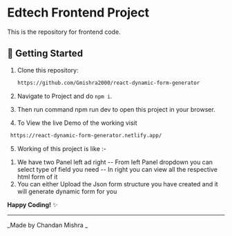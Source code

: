 # Edtech Frontend Project

This is the repository for frontend code.



## 🚀 Getting Started

1. Clone this repository:
   ```bash
   https://github.com/Gmishra2000/react-dynamic-form-generator
   ```

2. Navigate to Project and do `npm i`.

3. Then run command npm run dev to open this project in your browser.

4. To View the live Demo of the working visit
  ```bash
   https://react-dynamic-form-generator.netlify.app/
   ```

5. Working of this project is like :- 
  1) We have two Panel left ad right
    -- From left Panel dropdown you can select type of field you need
    -- In right you can view all the respective html form of it
  2) You can either Upload the Json form structure you have created and it will generate dynamic form for you


**Happy Coding!** ✨

---

_Made by Chandan Mishra _